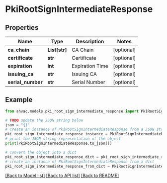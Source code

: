 # PkiRootSignIntermediateResponse


## Properties

Name | Type | Description | Notes
------------ | ------------- | ------------- | -------------
**ca_chain** | **List[str]** | CA Chain | [optional] 
**certificate** | **str** | Certificate | [optional] 
**expiration** | **int** | Expiration Time | [optional] 
**issuing_ca** | **str** | Issuing CA | [optional] 
**serial_number** | **str** | Serial Number | [optional] 

## Example

```python
from ahvac.models.pki_root_sign_intermediate_response import PkiRootSignIntermediateResponse

# TODO update the JSON string below
json = "{}"
# create an instance of PkiRootSignIntermediateResponse from a JSON string
pki_root_sign_intermediate_response_instance = PkiRootSignIntermediateResponse.from_json(json)
# print the JSON string representation of the object
print(PkiRootSignIntermediateResponse.to_json())

# convert the object into a dict
pki_root_sign_intermediate_response_dict = pki_root_sign_intermediate_response_instance.to_dict()
# create an instance of PkiRootSignIntermediateResponse from a dict
pki_root_sign_intermediate_response_from_dict = PkiRootSignIntermediateResponse.from_dict(pki_root_sign_intermediate_response_dict)
```
[[Back to Model list]](../README.md#documentation-for-models) [[Back to API list]](../README.md#documentation-for-api-endpoints) [[Back to README]](../README.md)


